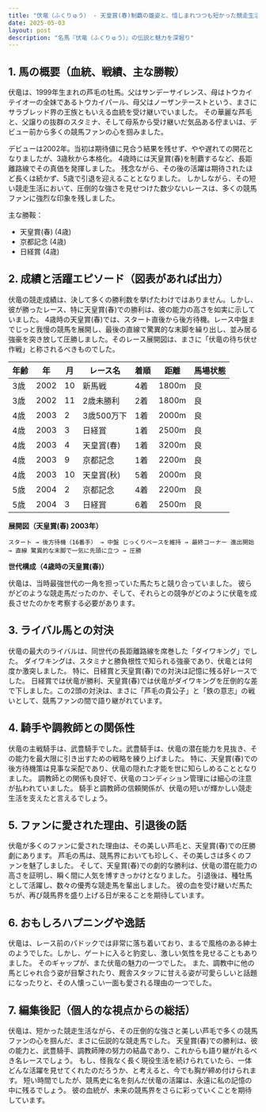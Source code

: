 ```yaml
---
title: "伏竜（ふくりゅう） - 天皇賞(春)制覇の雄姿と、惜しまれつつも短かった競走生活"
date: 2025-05-03
layout: post
description: "名馬『伏竜（ふくりゅう）』の伝説と魅力を深堀り"
---
```


## 1. 馬の概要（血統、戦績、主な勝鞍）

伏竜は、1999年生まれの芦毛の牡馬。父はサンデーサイレンス、母はトウカイテイオーの全妹であるトウカイパール、母父はノーザンテーストという、まさにサラブレッド界の王族ともいえる血統を受け継いでいました。  その華麗な芦毛と、父譲りの抜群のスタミナ、そして母系から受け継いだ気品ある佇まいは、デビュー前から多くの競馬ファンの心を掴みました。

デビューは2002年。当初は期待値に見合う結果を残せず、やや遅れての開花となりましたが、3歳秋から本格化。  4歳時には天皇賞(春)を制覇するなど、長距離路線でその真価を発揮しました。  残念ながら、その後の活躍は期待されたほど長くは続かず、5歳で引退を迎えることとなりました。  しかしながら、その短い競走生活において、圧倒的な強さを見せつけた数少ないレースは、多くの競馬ファンに強烈な印象を残しました。

主な勝鞍：

* 天皇賞(春) (4歳)
* 京都記念 (4歳)
* 日経賞 (4歳)


## 2. 成績と活躍エピソード（図表があれば出力）

伏竜の競走成績は、決して多くの勝利数を挙げたわけではありません。しかし、彼が勝ったレース、特に天皇賞(春)での勝利は、彼の能力の高さを如実に示していました。  4歳時の天皇賞(春)では、スタート直後から後方待機。レース中盤までじっと我慢の競馬を展開し、最後の直線で驚異的な末脚を繰り出し、並み居る強豪を突き放して圧勝しました。そのレース展開図は、まさに「伏竜の待ち伏せ作戦」と称されるべきものでした。


| 年齢 | 年 | 月 | レース名 | 着順 | 距離 | 馬場状態 |
|---|---|---|---|---|---|---|
| 3歳 | 2002 | 10 | 新馬戦 | 4着 | 1800m | 良 |
| 3歳 | 2002 | 11 | 2歳未勝利 | 2着 | 1800m | 良 |
| 4歳 | 2003 | 2 | 3歳500万下 | 1着 | 2000m | 良 |
| 4歳 | 2003 | 3 | 日経賞 | 1着 | 2500m | 良 |
| 4歳 | 2003 | 4 | 天皇賞(春) | 1着 | 3200m | 良 |
| 4歳 | 2003 | 9 | 京都記念 | 1着 | 2200m | 良 |
| 4歳 | 2003 | 10 | 天皇賞(秋) | 5着 | 2000m | 良 |
| 5歳 | 2004 | 2 | 京都記念 | 4着 | 2200m | 良 |
| 5歳 | 2004 | 3 | 日経賞 | 6着 | 2500m | 良 |


**展開図（天皇賞(春) 2003年）**

```
スタート → 後方待機（16番手） → 中盤 じっくりペースを維持 → 最終コーナー 進出開始 → 直線 驚異的な末脚で一気に先頭に立つ → 圧勝
```

**世代構成（4歳時の天皇賞(春)）**

伏竜は、当時最強世代の一角を担っていた馬たちと競り合っていました。  彼らがどのような競走馬だったのか、そして、それらとの競争がどのように伏竜を成長させたのかを考察する必要があります。


## 3. ライバル馬との対決

伏竜の最大のライバルは、同世代の長距離路線を席巻した「ダイワキング」でした。  ダイワキングは、スタミナと勝負根性で知られる強豪であり、伏竜とは何度か激突しました。  特に、日経賞と天皇賞(春)での対決は記憶に残る好レースでした。  日経賞では伏竜が勝利、天皇賞(春)では伏竜がダイワキングを圧倒的な差で下しました。この2頭の対決は、まさに「芦毛の貴公子」と「鉄の意志」の戦いとして、競馬ファンの間で語り継がれています。


## 4. 騎手や調教師との関係性

伏竜の主戦騎手は、武豊騎手でした。武豊騎手は、伏竜の潜在能力を見抜き、その能力を最大限に引き出すための戦略を練り上げました。  特に、天皇賞(春)での後方待機策は見事な采配であり、伏竜の隠れた才能を世に知らしめることとなりました。  調教師との関係も良好で、伏竜のコンディション管理には細心の注意が払われていました。  騎手と調教師の信頼関係が、伏竜の短いが輝かしい競走生活を支えたと言えるでしょう。


## 5. ファンに愛された理由、引退後の話

伏竜が多くのファンに愛された理由は、その美しい芦毛と、天皇賞(春)での圧勝劇にあります。  芦毛の馬は、競馬界においても珍しく、その美しさは多くのファンを魅了しました。  そして、天皇賞(春)での劇的な勝利は、伏竜の潜在能力の高さを証明し、瞬く間に人気を博すきっかけとなりました。  引退後は、種牡馬として活躍し、数々の優秀な競走馬を輩出しました。  彼の血を受け継いだ馬たちが、再び競馬界を盛り上げる日が来ることを期待しています。


## 6. おもしろハプニングや逸話

伏竜は、レース前のパドックでは非常に落ち着いており、まるで風格のある紳士のようでした。しかし、ゲートに入ると豹変し、激しい気性を見せることもありました。  そのギャップが、また伏竜の魅力の一つでした。  また、調教中に他の馬とじゃれ合う姿が目撃されたり、厩舎スタッフに甘える姿が可愛らしいと話題になったりと、その人懐っこい一面も愛される理由の一つでした。


## 7. 編集後記（個人的な視点からの総括）

伏竜は、短かった競走生活ながら、その圧倒的な強さと美しい芦毛で多くの競馬ファンの心を掴んだ、まさに伝説的な競走馬でした。  天皇賞(春)での勝利は、彼の能力と、武豊騎手、調教師陣の努力の結晶であり、これからも語り継がれるべき名レースでしょう。  もし、怪我なく長く現役生活を続けられていたら、一体どんな活躍を見せてくれたのだろうか、と考えると、今でも胸が締め付けられます。  短い時間でしたが、競馬史に名を刻んだ伏竜の活躍は、永遠に私の記憶の中に残るでしょう。  彼の血統が、未来の競馬界をさらに彩っていくことを期待しています。
